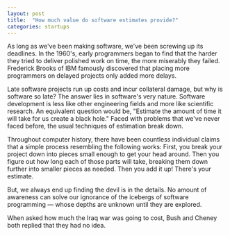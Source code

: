 ```yaml
---
layout: post
title:  "How much value do software estimates provide?"
categories: startups
---
```


As long as we've been making software, we've been screwing up its deadlines. In the 1960's, early programmers began to find that the harder they tried to deliver polished work on time, the more miserably they failed. Frederick Brooks of IBM famously discovered that placing more programmers on delayed projects only added more delays.
<!--more-->

Late software projects run up costs and incur collateral damage, but why is software so late? The answer lies in software's very nature. Software development is less like other engineering fields and more like scientific research. An equivalent question would be, "Estimate the amount of time it will take for us create a black hole." Faced with problems that we've never faced before, the usual techniques of estimation break down.

Throughout computer history, there have been countless individual claims that a simple process resembling the following works: First, you break your project down into pieces small enough to get your head around. Then you figure out how long each of those parts will take, breaking them down further into smaller pieces as needed. Then you add it up! There's your estimate.

But, we always end up finding the devil is in the details. No amount of awareness can solve our ignorance of the icebergs of software programming &mdash; whose depths are unknown until they are explored.

When asked how much the Iraq war was going to cost, Bush and Cheney both replied that they had no idea.